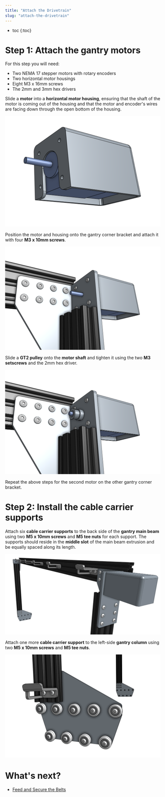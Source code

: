 ```yaml
---
title: "Attach the Drivetrain"
slug: "attach-the-drivetrain"
---
```


* toc
{:toc}

# Step 1: Attach the gantry motors
For this step you will need:
* Two NEMA 17 stepper motors with rotary encoders
* Two horizontal motor housings
* Eight M3 x 16mm screws
* The 2mm and 3mm hex drivers

Slide a **motor** into a **horizontal motor housing**, ensuring that the shaft of the motor is coming out of the housing and that the motor and encoder's wires are facing down through the open bottom of the housing.

![Screen Shot 2016-11-26 at 2.11.26 PM.png](_images/Screen_Shot_2016-11-26_at_2.11.26_PM.png)

Position the motor and housing onto the gantry corner bracket and attach it with four **M3 x 10mm screws**.

![Screen Shot 2016-11-26 at 2.11.47 PM.png](_images/Screen_Shot_2016-11-26_at_2.11.47_PM.png)

Slide a **GT2 pulley** onto the **motor shaft** and tighten it using the two **M3 setscrews** and the 2mm hex driver.

![Screen Shot 2016-11-26 at 2.12.00 PM.png](_images/Screen_Shot_2016-11-26_at_2.12.00_PM.png)

Repeat the above steps for the second motor on the other gantry corner bracket.

# Step 2: Install the cable carrier supports
Attach six **cable carrier supports** to the back side of the **gantry main beam** using two **M5 x 10mm screws** and **M5 tee nuts** for each support. The supports should reside in the **middle slot** of the main beam extrusion and be equally spaced along its length.

![gantry_cable_carrier_supports.png](_images/gantry_cable_carrier_supports.png)

Attach one more **cable carrier support** to the left-side **gantry column** using two **M5 x 10mm screws** and **M5 tee nuts**.

![Screen Shot 2016-11-26 at 2.25.56 PM.png](_images/Screen_Shot_2016-11-26_at_2.25.56_PM.png)


# What's next?

 * [Feed and Secure the Belts](../gantry/feed-and-secure-the-belts.md)
